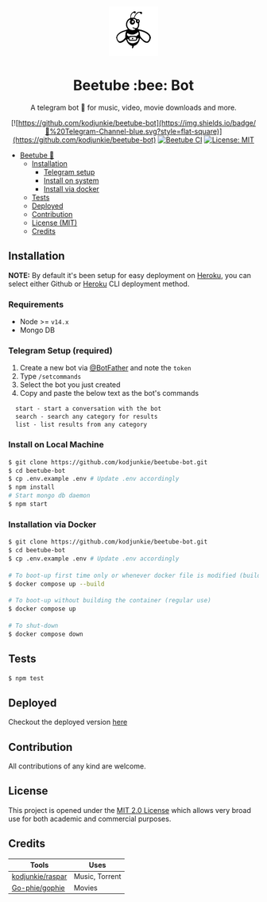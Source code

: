 <div align="center">

<img src="./assets/icon-black.png" alt="Beetube" height="100" width="auto"></a>

</div>

<h1 align="center">Beetube :bee: Bot</h1>

<div align="center">

A telegram bot :robot: for music, video, movie downloads and more.

[![https://github.com/kodjunkie/beetube-bot](https://img.shields.io/badge/💬%20Telegram-Channel-blue.svg?style=flat-square)](https://github.com/kodjunkie/beetube-bot) [![Beetube CI](https://github.com/kodjunkie/beetube-bot/workflows/Beetube%20CI/badge.svg)](https://github.com/kodjunkie/beetube-bot/actions) <a href="https://github.com/kodjunkie/beetube-bot/blob/master/LICENSE"><img src="https://img.shields.io/badge/License-MIT-yellow.svg" alt="License: MIT" height="20"></a>

</div>

- [Beetube :bee:](#beetube)
  - [Installation](#installation)
    - [Telegram setup](#installation)
    - [Install on system](#installation)
    - [Install via docker](#installation)
  - [Tests](#tests)
  - [Deployed](#deployed)
  - [Contribution](#contribution)
  - [License (MIT)](#license)
  - [Credits](#credits)

## Installation

**NOTE:** By default it's been setup for easy deployment on [Heroku](https://heroku.com/), you can select either Github or [Heroku](https://heroku.com/) CLI deployment method.

### Requirements

- Node >= `v14.x`
- Mongo DB

### Telegram Setup (required)

1.  Create a new bot via [@BotFather](https://telegram.me/BotFather) and note the `token`
2.  Type `/setcommands`
3.  Select the bot you just created
4.  Copy and paste the below text as the bot's commands

```
  start - start a conversation with the bot
  search - search any category for results
  list - list results from any category
```

### Install on Local Machine

```bash
$ git clone https://github.com/kodjunkie/beetube-bot.git
$ cd beetube-bot
$ cp .env.example .env # Update .env accordingly
$ npm install
# Start mongo db daemon
$ npm start
```

### Installation via Docker

```bash
$ git clone https://github.com/kodjunkie/beetube-bot.git
$ cd beetube-bot
$ cp .env.example .env # Update .env accordingly

# To boot-up first time only or whenever docker file is modified (builds the container)
$ docker compose up --build

# To boot-up without building the container (regular use)
$ docker compose up

# To shut-down
$ docker compose down
```

## Tests

```bash
$ npm test
```

## Deployed

Checkout the deployed version [here](https://t.me/Beetube_bot)

## Contribution

All contributions of any kind are welcome.

## License

This project is opened under the [MIT 2.0 License](https://github.com/kodjunkie/beetube-bot/blob/master/LICENSE) which allows very broad use for both academic and commercial purposes.

## Credits

| Tools                                                   | Uses           |
| ------------------------------------------------------- | -------------- |
| [kodjunkie/raspar](https://github.com/kodjunkie/raspar) | Music, Torrent |
| [Go-phie/gophie](https://github.com/Go-phie/gophie)     | Movies         |
